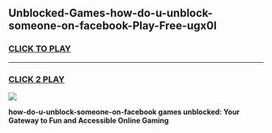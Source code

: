 
## Unblocked-Games-how-do-u-unblock-someone-on-facebook-Play-Free-ugx0l
<h3>
<a href="https://premium76.site?title=how-do-u-unblock-someone-on-facebook&ref=21A">CLICK TO PLAY</a></h3>
<hr>

<h3>
<a href="https://premium76.site?title=how-do-u-unblock-someone-on-facebook&ref=21A">CLICK 2 PLAY</a>
  
</h3>

<a href="https://premium76.site?title=how-do-u-unblock-someone-on-facebook&ref=21A"><img src="https://clearcache.store/games.png"></a>


**how-do-u-unblock-someone-on-facebook games unblocked: Your Gateway to Fun and Accessible Online Gaming**
